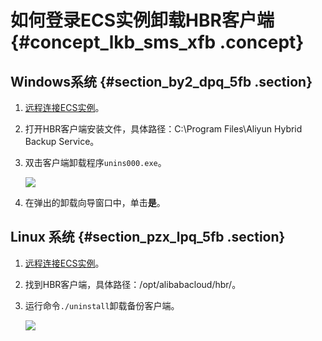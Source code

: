 # 如何登录ECS实例卸载HBR客户端 {#concept_lkb_sms_xfb .concept}

## Windows系统 {#section_by2_dpq_5fb .section}

1.  [远程连接ECS实例](../../../../intl.zh-CN/用户指南/连接实例/连接实例概述.md)。
2.  打开HBR客户端安装文件，具体路径：C:\\Program Files\\Aliyun Hybrid Backup Service。
3.  双击客户端卸载程序`unins000.exe`。

    ![](http://static-aliyun-doc.oss-cn-hangzhou.aliyuncs.com/assets/img/63838/154322499332037_zh-CN.png)

4.  在弹出的卸载向导窗口中，单击**是**。

## Linux 系统 {#section_pzx_lpq_5fb .section}

1.  [远程连接ECS实例](../../../../intl.zh-CN/用户指南/连接实例/连接实例概述.md)。
2.  找到HBR客户端，具体路径：/opt/alibabacloud/hbr/。
3.  运行命令`./uninstall`卸载备份客户端。

    ![](http://static-aliyun-doc.oss-cn-hangzhou.aliyuncs.com/assets/img/63838/154322499332007_zh-CN.png)


